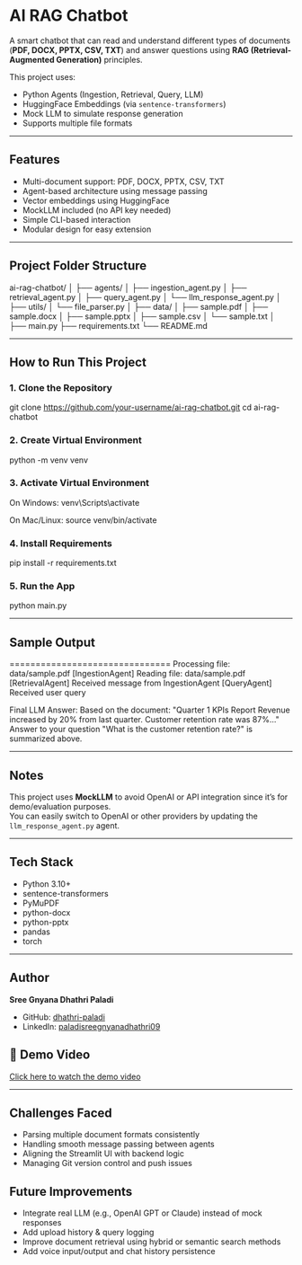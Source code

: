 # AI RAG Chatbot

A smart chatbot that can read and understand different types of documents (**PDF, DOCX, PPTX, CSV, TXT**) and answer questions using **RAG (Retrieval-Augmented Generation)** principles.

This project uses:
- Python Agents (Ingestion, Retrieval, Query, LLM)
- HuggingFace Embeddings (via `sentence-transformers`)
- Mock LLM to simulate response generation
- Supports multiple file formats

---

## Features

- Multi-document support: PDF, DOCX, PPTX, CSV, TXT
- Agent-based architecture using message passing
- Vector embeddings using HuggingFace
- MockLLM included (no API key needed)
- Simple CLI-based interaction
- Modular design for easy extension

---

## Project Folder Structure

ai-rag-chatbot/
│
├── agents/
│ ├── ingestion_agent.py
│ ├── retrieval_agent.py
│ ├── query_agent.py
│ └── llm_response_agent.py
│
├── utils/
│ └── file_parser.py
│
├── data/
│ ├── sample.pdf
│ ├── sample.docx
│ ├── sample.pptx
│ ├── sample.csv
│ └── sample.txt
│
├── main.py
├── requirements.txt
└── README.md


---

## How to Run This Project

### 1. Clone the Repository

git clone https://github.com/your-username/ai-rag-chatbot.git
cd ai-rag-chatbot

### 2. Create Virtual Environment

python -m venv venv


### 3. Activate Virtual Environment

On Windows:
venv\Scripts\activate

On Mac/Linux:
source venv/bin/activate


### 4. Install Requirements

pip install -r requirements.txt

### 5. Run the App

python main.py

---

## Sample Output

===============================
Processing file: data/sample.pdf
[IngestionAgent] Reading file: data/sample.pdf
[RetrievalAgent] Received message from IngestionAgent
[QueryAgent] Received user query

Final LLM Answer:
Based on the document: "Quarter 1 KPIs Report Revenue increased by 20% from last quarter. Customer retention rate was 87%..."
Answer to your question "What is the customer retention rate?" is summarized above.

---

## Notes

This project uses **MockLLM** to avoid OpenAI or API integration since it’s for demo/evaluation purposes.  
You can easily switch to OpenAI or other providers by updating the `llm_response_agent.py` agent.

---

## Tech Stack

- Python 3.10+
- sentence-transformers
- PyMuPDF
- python-docx
- python-pptx
- pandas
- torch

---

## Author

**Sree Gnyana Dhathri Paladi**

- GitHub: [dhathri-paladi](https://github.com/dhathri-paladi)  
- LinkedIn: [paladisreegnyanadhathri09](https://www.linkedin.com/in/paladisreegnyanadhathri09/)

## 🎥 Demo Video  
[Click here to watch the demo video](https://drive.google.com/file/d/16upra9j1sT13jJVnLWaAgYHPvI0H1AI3/view?usp=sharing)

---

## Challenges Faced

- Parsing multiple document formats consistently
- Handling smooth message passing between agents
- Aligning the Streamlit UI with backend logic
- Managing Git version control and push issues

## Future Improvements

- Integrate real LLM (e.g., OpenAI GPT or Claude) instead of mock responses
- Add upload history & query logging
- Improve document retrieval using hybrid or semantic search methods
- Add voice input/output and chat history persistence

      
